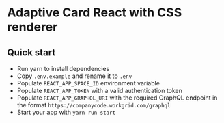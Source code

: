 # Adaptive Card React with CSS renderer

## Quick start

- Run yarn to install dependencies
- Copy `.env.example` and rename it to `.env`
- Populate `REACT_APP_SPACE_ID` environment variable
- Populate `REACT_APP_TOKEN` with a valid authentication token
- Populate `REACT_APP_GRAPHQL_URI` with the required GraphQL endpoint in the format `https://companycode.workgrid.com/graphql`
- Start your app with `yarn run start`

